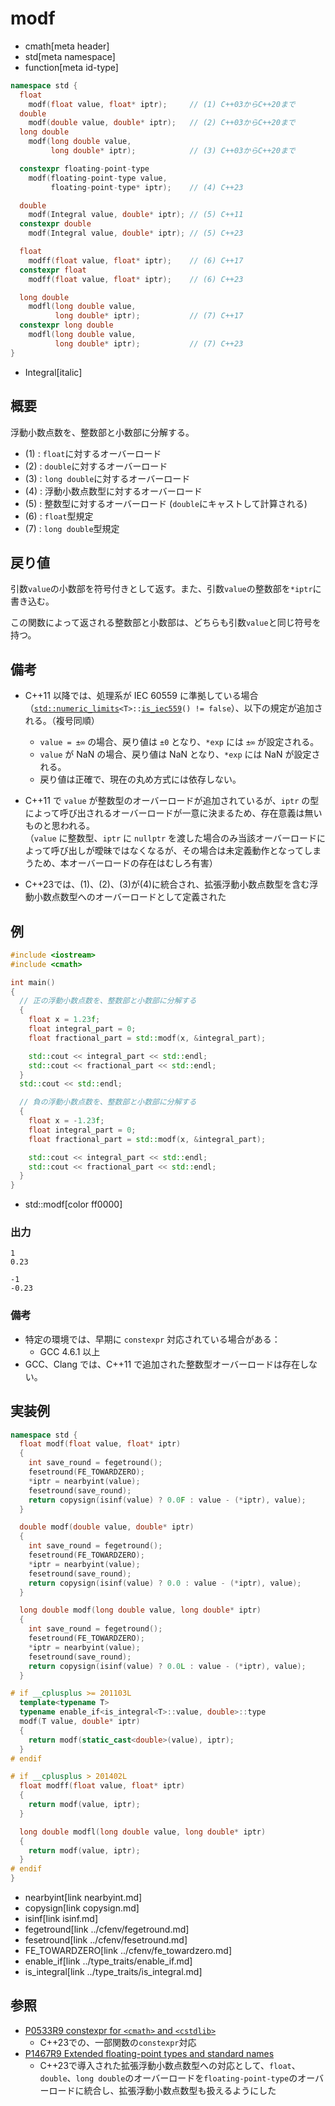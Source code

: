 # modf
* cmath[meta header]
* std[meta namespace]
* function[meta id-type]

```cpp
namespace std {
  float
    modf(float value, float* iptr);     // (1) C++03からC++20まで
  double
    modf(double value, double* iptr);   // (2) C++03からC++20まで
  long double
    modf(long double value,
         long double* iptr);            // (3) C++03からC++20まで

  constexpr floating-point-type
    modf(floating-point-type value,
         floating-point-type* iptr);    // (4) C++23

  double
    modf(Integral value, double* iptr); // (5) C++11
  constexpr double
    modf(Integral value, double* iptr); // (5) C++23

  float
    modff(float value, float* iptr);    // (6) C++17
  constexpr float
    modff(float value, float* iptr);    // (6) C++23

  long double
    modfl(long double value,
          long double* iptr);           // (7) C++17
  constexpr long double
    modfl(long double value,
          long double* iptr);           // (7) C++23
}
```
* Integral[italic]

## 概要
浮動小数点数を、整数部と小数部に分解する。

- (1) : `float`に対するオーバーロード
- (2) : `double`に対するオーバーロード
- (3) : `long double`に対するオーバーロード
- (4) : 浮動小数点数型に対するオーバーロード
- (5) : 整数型に対するオーバーロード (`double`にキャストして計算される)
- (6) : `float`型規定
- (7) : `long double`型規定


## 戻り値
引数`value`の小数部を符号付きとして返す。また、引数`value`の整数部を`*iptr`に書き込む。

この関数によって返される整数部と小数部は、どちらも引数`value`と同じ符号を持つ。


## 備考
- C++11 以降では、処理系が IEC 60559 に準拠している場合（[`std::numeric_limits`](../limits/numeric_limits.md)`<T>::`[`is_iec559`](../limits/numeric_limits/is_iec559.md)`() != false`）、以下の規定が追加される。（複号同順）
    - `value = ±∞` の場合、戻り値は `±0` となり、`*exp` には `±∞` が設定される。
    - `value` が NaN の場合、戻り値は NaN となり、`*exp` には NaN が設定される。
    - 戻り値は正確で、現在の丸め方式には依存しない。

- C++11 で `value` が整数型のオーバーロードが追加されているが、`iptr` の型によって呼び出されるオーバーロードが一意に決まるため、存在意義は無いものと思われる。  
    （`value` に整数型、`iptr` に `nullptr` を渡した場合のみ当該オーバーロードによって呼び出しが曖昧ではなくなるが、その場合は未定義動作となってしまうため、本オーバーロードの存在はむしろ有害）
- C++23では、(1)、(2)、(3)が(4)に統合され、拡張浮動小数点数型を含む浮動小数点数型へのオーバーロードとして定義された


## 例
```cpp example
#include <iostream>
#include <cmath>

int main()
{
  // 正の浮動小数点数を、整数部と小数部に分解する
  {
    float x = 1.23f;
    float integral_part = 0;
    float fractional_part = std::modf(x, &integral_part);

    std::cout << integral_part << std::endl;
    std::cout << fractional_part << std::endl;
  }
  std::cout << std::endl;

  // 負の浮動小数点数を、整数部と小数部に分解する
  {
    float x = -1.23f;
    float integral_part = 0;
    float fractional_part = std::modf(x, &integral_part);

    std::cout << integral_part << std::endl;
    std::cout << fractional_part << std::endl;
  }
}
```
* std::modf[color ff0000]

### 出力
```
1
0.23

-1
-0.23
```

### 備考
- 特定の環境では、早期に `constexpr` 対応されている場合がある：
    - GCC 4.6.1 以上
- GCC、Clang では、C++11 で追加された整数型オーバーロードは存在しない。


## 実装例
```cpp
namespace std {
  float modf(float value, float* iptr)
  {
    int save_round = fegetround();
    fesetround(FE_TOWARDZERO);
    *iptr = nearbyint(value);
    fesetround(save_round);
    return copysign(isinf(value) ? 0.0F : value - (*iptr), value);
  }

  double modf(double value, double* iptr)
  {
    int save_round = fegetround();
    fesetround(FE_TOWARDZERO);
    *iptr = nearbyint(value);
    fesetround(save_round);
    return copysign(isinf(value) ? 0.0 : value - (*iptr), value);
  }

  long double modf(long double value, long double* iptr)
  {
    int save_round = fegetround();
    fesetround(FE_TOWARDZERO);
    *iptr = nearbyint(value);
    fesetround(save_round);
    return copysign(isinf(value) ? 0.0L : value - (*iptr), value);
  }

# if __cplusplus >= 201103L
  template<typename T>
  typename enable_if<is_integral<T>::value, double>::type
  modf(T value, double* iptr)
  {
    return modf(static_cast<double>(value), iptr);
  }
# endif

# if __cplusplus > 201402L
  float modff(float value, float* iptr)
  {
    return modf(value, iptr);
  }

  long double modfl(long double value, long double* iptr)
  {
    return modf(value, iptr);
  }
# endif
}
```
* nearbyint[link nearbyint.md]
* copysign[link copysign.md]
* isinf[link isinf.md]
* fegetround[link ../cfenv/fegetround.md]
* fesetround[link ../cfenv/fesetround.md]
* FE_TOWARDZERO[link ../cfenv/fe_towardzero.md]
* enable_if[link ../type_traits/enable_if.md]
* is_integral[link ../type_traits/is_integral.md]


## 参照
- [P0533R9 constexpr for `<cmath>` and `<cstdlib>`](https://www.open-std.org/jtc1/sc22/wg21/docs/papers/2021/p0533r9.pdf)
    - C++23での、一部関数の`constexpr`対応
- [P1467R9 Extended floating-point types and standard names](https://www.open-std.org/jtc1/sc22/wg21/docs/papers/2022/p1467r9.html)
    - C++23で導入された拡張浮動小数点数型への対応として、`float`、`double`、`long double`のオーバーロードを`floating-point-type`のオーバーロードに統合し、拡張浮動小数点数型も扱えるようにした
